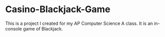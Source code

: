 # Casino-Blackjack-Game
This is a project I created for my AP Computer Science A class. It is an in-console game of Blackjack.
